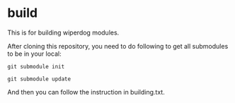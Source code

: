 build
=====

This is for building wiperdog modules.

After cloning this repository, you need to do following to get all submodules to be in your local:

`git submodule init`

`git submodule update`

And then you can follow the instruction in building.txt.
